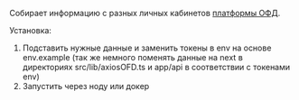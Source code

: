 Собирает информацию с разных личных кабинетов [платформы ОФД](https://platformaofd.ru/).

Установка: 
1. Подставить нужные данные и заменить токены в env на основе env.example (так же немного поменять данные на next в директориях src/lib/axiosOFD.ts и app/api в соответствии с токенами env)
2. Запустить через ноду или докер
